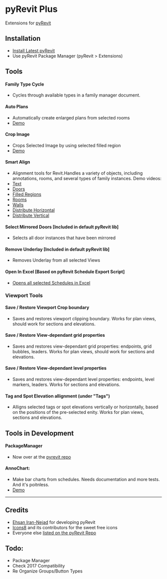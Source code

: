 # pyRevit Plus

Extensions for [pyRevit](https://eirannejad.github.io/pyRevit/)

## Installation
* [Install Latest pyRevit](https://eirannejad.github.io/pyRevit/)
* Use pyRevit Package Manager (pyRevit > Extensions)

## Tools

#### Family Type Cycle
* Cycles through available types in a family manager document.

#### Auto Plans
* Automatically create enlarged plans from selected rooms
* [Demo](https://vimeo.com/180428842)

#### Crop Image
* Crops Selected Image by using selected filled region
* [Demo](https://vimeo.com/180429233)

#### Smart Align
* Alignment tools for Revit.Handles a variety of objects, including annotations, rooms, and several types of family instances. Demo videos:
* [Text](https://vimeo.com/174676628)
* [Doors](https://vimeo.com/174676630)
* [Filled Regions](https://vimeo.com/174676631)
* [Rooms](https://vimeo.com/174676632)
* [Walls](https://vimeo.com/174676629)
* [Distribute Horizontal](https://vimeo.com/176463031)
* [Distribute Vertical](https://vimeo.com/176463029)

#### Select Mirrored Doors [Included in default pyRevit lib]
* Selects all door instances that have been mirrored

#### Remove Underlay [Included in default pyRevit lib]
* Removes Underlay from all selected Views

#### Open In Excel [Based on pyRevit Schedule Export Script]
* [Opens all selected Schedules in Excel](https://vimeo.com/175722720)

### Viewport Tools
#### Save / Restore Viewport Crop boundary
* Saves and restores viewport clipping boundary. Works for plan views, should work for sections and elevations.

#### Save / Restore View-dependant grid properties
* Saves and restores view-dependant grid properties: endpoints, grid bubbles, leaders. Works for plan views, should work for sections and elevations.

#### Save / Restore View-dependant level properties
* Saves and restores view-dependant level properties: endpoints, level markers, leaders. Works for sections and elevations.

#### Tag and Spot Elevation allignment (under "Tags")
* Alligns selected tags or spot elevations vertically or horizontally, based on the positions of the pre-selected enity. Works for plan views, sections and elevations.


## Tools in Development

#### PackageManager
* Now over at the [pyrevit repo](https://github.com/eirannejad/pyRevit/issues/119)

#### AnnoChart:
* Make bar charts from schedules. Needs documentation and more tests. And it's poitnless.
* [Demo](https://vimeo.com/177012499)

---

## Credits
* [Ehsan Iran-Nejad](https://github.com/eirannejad) for developing pyRevit
* [Icons8](https://icons8.com/) and its contributors for the sweet free icons
* Everyone else  [listed on the pyRevit Repo](https://github.com/eirannejad/pyRevit/blob/master/README.md#credits)

## Todo:
* Package Manager
* Check 2017 Compatibility
* Re Organize Groups/Button Types
